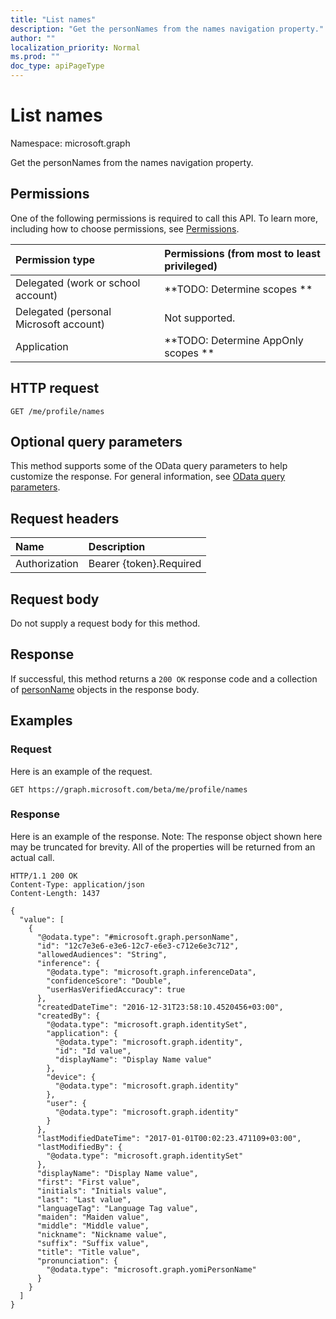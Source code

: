 ```yaml
---
title: "List names"
description: "Get the personNames from the names navigation property."
author: ""
localization_priority: Normal
ms.prod: ""
doc_type: apiPageType
---
```


# List names

Namespace: microsoft.graph

Get the personNames from the names navigation property.

## Permissions
One of the following permissions is required to call this API. To learn more, including how to choose permissions, see [Permissions](/concepts/permissions-reference.md).

|Permission type|Permissions (from most to least privileged)|
|:---|:---|
|Delegated (work or school account)|**TODO: Determine scopes **|
|Delegated (personal Microsoft account)|Not supported.|
|Application|**TODO: Determine AppOnly scopes **|

## HTTP request
<!-- {
  "blockType": "ignored"
}
-->
``` http
GET /me/profile/names
```

## Optional query parameters
This method supports some of the OData query parameters to help customize the response. For general information, see [OData query parameters](/graph/query-parameters).

## Request headers
|Name|Description|
|:---|:---|
|Authorization|Bearer {token}.Required|

## Request body
Do not supply a request body for this method.

## Response
If successful, this method returns a `200 OK` response code and a collection of [personName](../resources/personname.md) objects in the response body.

## Examples

### Request
Here is an example of the request.
<!-- {
  "blockType": "request",
  "name": "get_personname"
}
-->
``` http
GET https://graph.microsoft.com/beta/me/profile/names
```

### Response
Here is an example of the response. Note: The response object shown here may be truncated for brevity. All of the properties will be returned from an actual call.
<!-- {
  "blockType": "response",
  "truncated": true,
  "@odata.type": "collection(microsoft.graph.personname)"
}
-->
``` http
HTTP/1.1 200 OK
Content-Type: application/json
Content-Length: 1437

{
  "value": [
    {
      "@odata.type": "#microsoft.graph.personName",
      "id": "12c7e3e6-e3e6-12c7-e6e3-c712e6e3c712",
      "allowedAudiences": "String",
      "inference": {
        "@odata.type": "microsoft.graph.inferenceData",
        "confidenceScore": "Double",
        "userHasVerifiedAccuracy": true
      },
      "createdDateTime": "2016-12-31T23:58:10.4520456+03:00",
      "createdBy": {
        "@odata.type": "microsoft.graph.identitySet",
        "application": {
          "@odata.type": "microsoft.graph.identity",
          "id": "Id value",
          "displayName": "Display Name value"
        },
        "device": {
          "@odata.type": "microsoft.graph.identity"
        },
        "user": {
          "@odata.type": "microsoft.graph.identity"
        }
      },
      "lastModifiedDateTime": "2017-01-01T00:02:23.471109+03:00",
      "lastModifiedBy": {
        "@odata.type": "microsoft.graph.identitySet"
      },
      "displayName": "Display Name value",
      "first": "First value",
      "initials": "Initials value",
      "last": "Last value",
      "languageTag": "Language Tag value",
      "maiden": "Maiden value",
      "middle": "Middle value",
      "nickname": "Nickname value",
      "suffix": "Suffix value",
      "title": "Title value",
      "pronunciation": {
        "@odata.type": "microsoft.graph.yomiPersonName"
      }
    }
  ]
}
```

